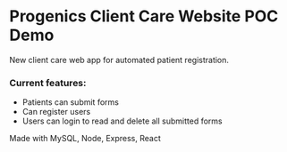 ﻿# Progenics Client Care Website POC Demo

New client care web app for automated patient registration.

### Current features:
- Patients can submit forms
- Can register users
- Users can login to read and delete all submitted forms

Made with MySQL, Node, Express, React
